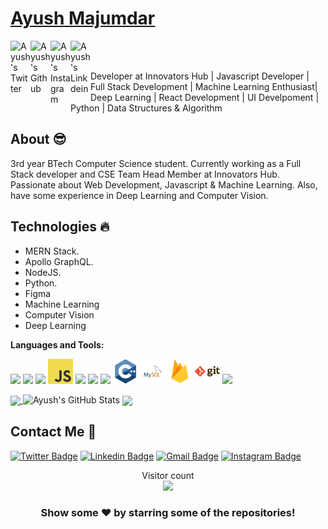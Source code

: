  # <a href="https://www.linkedin.com/in/ayush-majumdar/">Ayush Majumdar</a>
 
 <a href="https://twitter.com/AyxshM7">
  <img align="left" alt="Ayush's Twitter" width="32px" src="https://e7.pngegg.com/pngimages/708/311/png-clipart-twitter-twitter-thumbnail.png" />
</a>
<a href="https://github.com/Ayush6501">
  <img align="left" alt="Ayush's Github" width="32px" src="https://github.githubassets.com/images/modules/logos_page/GitHub-Mark.png" />
</a>
<a href="https://instagram.com/__ayxsh__">
  <img align="left" alt="Ayush's Instagram" width="32px" src="https://image.similarpng.com/very-thumbnail/2020/06/Instagram-logo-transparent-PNG.png" />
</a>
<a href="https://www.linkedin.com/in/ayush-majumdar/">
  <img align="left" alt="Ayush's Linkdein" width="32px" src="https://pngmind.com/wp-content/uploads/2019/08/Linkedin-Logo-Png-Transparent-Background-1.png" />
</a>

<br/>
<br/>

Developer at Innovators Hub | Javascript Developer | Full Stack Development | Machine Learning Enthusiast| Deep Learning | React Development | UI Develpoment | Python | Data Structures & Algorithm

## About :sunglasses:
3rd year BTech Computer Science student. Currently working as a Full Stack developer and CSE Team Head Member at Innovators Hub. Passionate about Web Development, Javascript & Machine Learning. Also, have some experience in Deep Learning and Computer Vision.

<!-- ## Communities :dancers:
- Contributer at [Student Code-in](https://scodein.tech/) ( An Open Source organization.)
- Contributer at [PClub Summer Of Code](http://pclubsummerofcode.in/) ( ( An Open Source organization.)
- Campus Ambassador at [HackerEarth](https://www.hackerearth.com/challenges/) -->

## Technologies :fire:
- MERN Stack.
- Apollo GraphQL.
- NodeJS.
- Python.
- Figma
- Machine Learning 
- Computer Vision
- Deep Learning

**Languages and Tools:**  

<code><img height="40" src="https://cdn.freebiesupply.com/logos/large/2x/react-1-logo-png-transparent.png"></code>
<code><img height="40" src="https://w7.pngwing.com/pngs/1006/374/png-transparent-web-development-node-js-socket-io-javascript-network-socket-modernization-miscellaneous-logo-web-application-thumbnail.png"></code>
<code><img height="40" src="https://graphql.org/img/og-image.png"></code>
<code><img height="40" src="https://raw.githubusercontent.com/github/explore/80688e429a7d4ef2fca1e82350fe8e3517d3494d/topics/javascript/javascript.png"></code>
<code><img height="40" src="https://e7.pngegg.com/pngimages/652/291/png-clipart-tensorflow-deep-learning-keras-library-artificial-neural-network-computer-angle-rectangle.png"></code>
<code><img height="40" src="https://w7.pngwing.com/pngs/571/118/png-transparent-keras-logo.png"></code>
<code><img height="40" src="https://pngset.com/images/python-logo-images-logo-background-python-programming-language-text-cross-symbol-number-transparent-png-1249596.png"></code>
<code><img height="40" src="https://raw.githubusercontent.com/github/explore/80688e429a7d4ef2fca1e82350fe8e3517d3494d/topics/cpp/cpp.png"></code>
<code><img height="40" src="https://raw.githubusercontent.com/github/explore/80688e429a7d4ef2fca1e82350fe8e3517d3494d/topics/mysql/mysql.png"></code>
<code><img height="40" src="https://raw.githubusercontent.com/github/explore/80688e429a7d4ef2fca1e82350fe8e3517d3494d/topics/firebase/firebase.png"></code>
<code><img height="40" src="https://raw.githubusercontent.com/github/explore/80688e429a7d4ef2fca1e82350fe8e3517d3494d/topics/git/git.png"></code>
<code><img height="40" src="https://cdn.icon-icons.com/icons2/2699/PNG/512/opencv_logo_icon_170888.png"></code>


<a href="https://github.com/Ayush6501">
  <img align="center" src="https://github-readme-stats.vercel.app/api/top-langs/?username=Ayush6501&theme=synthwave&hide=glsl,python" />
</a>

<img src="https://github-readme-stats.vercel.app/api?username=Ayush6501&&show_icons=true&theme=synthwave&line_height=27&v=5" alt="Ayush's GitHub Stats" />


<a href="https://github.com/Ayush6501/IH-Website">
  <!-- Change the `github-readme-stats.anuraghazra1.vercel.app` to `github-readme-stats.vercel.app`  -->
  <img align="center" src="https://github-readme-stats.vercel.app/api/pin/?username=Ayush6501&repo=IH-Website&theme=synthwave" />
</a>    


##  Contact Me :speech_balloon:
[![Twitter Badge](https://img.shields.io/badge/-@AyxshM7-1ca0f1?style=flat-square&labelColor=1ca0f1&logo=twitter&logoColor=white&link=https://twitter.com/AyxshM7)](https://twitter.com/ashwanisng) 
[![Linkedin Badge](https://img.shields.io/badge/-ashwanisng-blue?style=flat-square&logo=Linkedin&logoColor=white&link=https://www.linkedin.com/in/ayush-majumdar/)](https:///www.linkedin.com/in/ayush-majumdar//)
[![Gmail Badge](https://img.shields.io/badge/-ayushmajumdar6501@gmail.com-c14438?style=flat-square&logo=Gmail&logoColor=white&link=mailto:ayushmajumdar6501@gmail.com)](mailto:ayushmajumdar6501@gmail.com) 
[![Instagram Badge](https://img.shields.io/badge/-@__ayxsh__-e4405f?style=flat-square&labelColor=f94877&logo=instagram&logoColor=white&link=https://www.instagram.com/__ayxsh__/)](https://www.instagram.com/__ayxsh__/)

<p align="center"> 
  Visitor count<br>
  <img src="https://profile-counter.glitch.me/Ayush6501/count.svg" />
</p>


<div align="center">

### Show some ❤️ by starring some of the repositories!

</div>


